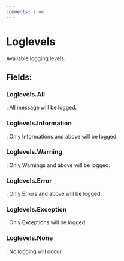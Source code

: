 ```yaml
---
comments: true
---
```

# Loglevels

Available logging levels. 

## **Fields**:
### **Loglevels.All**
: All message will be logged. 
### **Loglevels.Information**
: Only Informations and above will be logged. 
### **Loglevels.Warning**
: Only Warnings and above will be logged. 
### **Loglevels.Error**
: Only Errors and above will be logged. 
### **Loglevels.Exception**
: Only Exceptions will be logged. 
### **Loglevels.None**
: No logging will occur. 